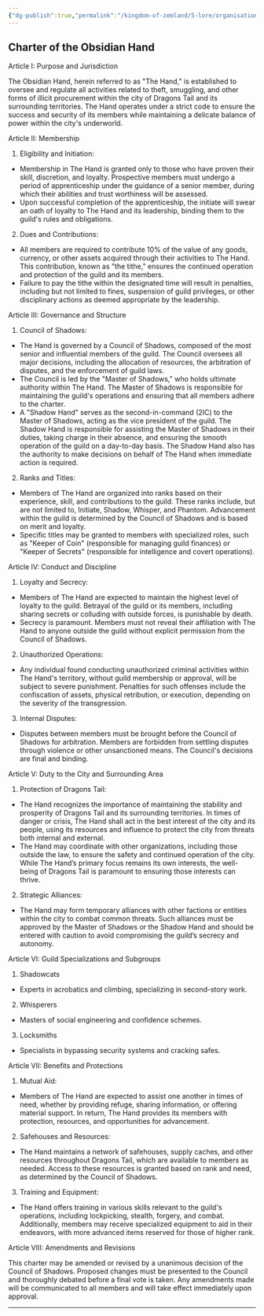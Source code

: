 ```yaml
---
{"dg-publish":true,"permalink":"/kingdom-of-zemland/5-lore/organisations/obsidian-hand/"}
---
```


## Charter of the Obsidian Hand

Article I: Purpose and Jurisdiction

The Obsidian Hand, herein referred to as "The Hand," is established to oversee and regulate all activities related to theft, smuggling, and other forms of illicit procurement within the city of Dragons Tail and its surrounding territories. The Hand operates under a strict code to ensure the success and security of its members while maintaining a delicate balance of power within the city's underworld.

 Article II: Membership

1. Eligibility and Initiation:
- Membership in The Hand is granted only to those who have proven their skill, discretion, and loyalty. Prospective members must undergo a period of apprenticeship under the guidance of a senior member, during which their abilities and trust worthiness will be assessed.
- Upon successful completion of the apprenticeship, the initiate will swear an oath of loyalty to The Hand and its leadership, binding them to the guild's rules and obligations.  

2. Dues and Contributions:
- All members are required to contribute 10% of the value of any goods, currency, or other assets acquired through their activities to The Hand. This contribution, known as "the tithe," ensures the continued operation and protection of the guild and its members.
- Failure to pay the tithe within the designated time will result in penalties, including but not limited to fines, suspension of guild privileges, or other disciplinary actions as deemed appropriate by the leadership.
 
Article III: Governance and Structure

  1. Council of Shadows:

- The Hand is governed by a Council of Shadows, composed of the most senior and influential members of the guild. The Council oversees all major decisions, including the allocation of resources, the arbitration of disputes, and the enforcement of guild laws.
 - The Council is led by the "Master of Shadows," who holds ultimate authority within The Hand. The Master of Shadows is responsible for maintaining the guild's operations and ensuring that all members adhere to the charter.
- A "Shadow Hand" serves as the second-in-command (2IC) to the Master of Shadows, acting as the vice president of the guild. The Shadow Hand is responsible for assisting the Master of Shadows in their duties, taking charge in their absence, and ensuring the smooth operation of the guild on a day-to-day basis. The Shadow Hand also has the authority to make decisions on behalf of The Hand when immediate action is required.

2. Ranks and Titles:
    
- Members of The Hand are organized into ranks based on their experience, skill, and contributions to the guild. These ranks include, but are not limited to, Initiate, Shadow, Whisper, and Phantom. Advancement within the guild is determined by the Council of Shadows and is based on merit and loyalty.
- Specific titles may be granted to members with specialized roles, such as "Keeper of Coin" (responsible for managing guild finances) or "Keeper of Secrets" (responsible for intelligence and covert operations).
    
Article IV: Conduct and Discipline

 1. Loyalty and Secrecy:
 - Members of The Hand are expected to maintain the highest level of loyalty to the guild. Betrayal of the guild or its members, including sharing secrets or colluding with outside forces, is punishable by death.
- Secrecy is paramount. Members must not reveal their affiliation with The Hand to anyone outside the guild without explicit permission from the Council of Shadows.

2. Unauthorized Operations:
- Any individual found conducting unauthorized criminal activities within The Hand's territory, without guild membership or approval, will be subject to severe punishment. Penalties for such offenses include the confiscation of assets, physical retribution, or execution, depending on the severity of the transgression.
 
3. Internal Disputes:
 - Disputes between members must be brought before the Council of Shadows for arbitration. Members are forbidden from settling disputes through violence or other unsanctioned means. The Council's decisions are final and binding.

Article V: Duty to the City and Surrounding Area

1. Protection of Dragons Tail:
 - The Hand recognizes the importance of maintaining the stability and prosperity of Dragons Tail and its surrounding territories. In times of danger or crisis, The Hand shall act in the best interest of the city and its people, using its resources and influence to protect the city from threats both internal and external.
 - The Hand may coordinate with other organizations, including those outside the law, to ensure the safety and continued operation of the city. While The Hand’s primary focus remains its own interests, the well-being of Dragons Tail is paramount to ensuring those interests can thrive.
 
2. Strategic Alliances:
 - The Hand may form temporary alliances with other factions or entities within the city to combat common threats. Such alliances must be approved by the Master of Shadows or the Shadow Hand and should be entered with caution to avoid compromising the guild’s secrecy and autonomy.
    
Article VI: Guild Specializations and Subgroups

1. Shadowcats
- Experts in acrobatics and climbing, specializing in second-story work.

2. Whisperers
- Masters of social engineering and confidence schemes.

3. Locksmiths
- Specialists in bypassing security systems and cracking safes.
    
Article VII: Benefits and Protections

1. Mutual Aid:
- Members of The Hand are expected to assist one another in times of need, whether by providing refuge, sharing information, or offering material support. In return, The Hand provides its members with protection, resources, and opportunities for advancement.
 
2. Safehouses and Resources:
 - The Hand maintains a network of safehouses, supply caches, and other resources throughout Dragons Tail, which are available to members as needed. Access to these resources is granted based on rank and need, as determined by the Council of Shadows.
 
3. Training and Equipment:
 - The Hand offers training in various skills relevant to the guild's operations, including lockpicking, stealth, forgery, and combat. Additionally, members may receive specialized equipment to aid in their endeavors, with more advanced items reserved for those of higher rank.
 
Article VIII: Amendments and Revisions

This charter may be amended or revised by a unanimous decision of the Council of Shadows. Proposed changes must be presented to the Council and thoroughly debated before a final vote is taken. Any amendments made will be communicated to all members and will take effect immediately upon approval.

  

---

